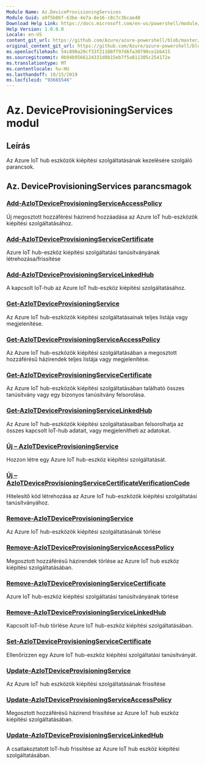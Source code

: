 ```yaml
---
Module Name: Az.DeviceProvisioningServices
Module Guid: a9f5b86f-63be-4e7a-8e16-c8c7c36cae40
Download Help Link: https://docs.microsoft.com/en-us/powershell/module/az.deviceprovisioningservices
Help Version: 1.0.0.0
Locale: en-US
content_git_url: https://github.com/Azure/azure-powershell/blob/master/src/DeviceProvisioningServices/DeviceProvisioningServices/help/Az.DeviceProvisioningServices.md
original_content_git_url: https://github.com/Azure/azure-powershell/blob/master/src/DeviceProvisioningServices/DeviceProvisioningServices/help/Az.DeviceProvisioningServices.md
ms.openlocfilehash: 54c890a20cf33f21108ff97d6fa30790ce1bb415
ms.sourcegitcommit: 0b94b9566124331d0b15eb7f5a811305c254172e
ms.translationtype: MT
ms.contentlocale: hu-HU
ms.lasthandoff: 10/15/2019
ms.locfileid: "93665546"
---
```

# Az. DeviceProvisioningServices modul
## Leírás
Az Azure IoT hub eszközök kiépítési szolgáltatásának kezelésére szolgáló parancsok.

## Az. DeviceProvisioningServices parancsmagok
### [Add-AzIoTDeviceProvisioningServiceAccessPolicy](Add-AzIoTDeviceProvisioningServiceAccessPolicy.md)
Új megosztott hozzáférési házirend hozzáadása az Azure IoT hub-eszközök kiépítési szolgáltatásához.

### [Add-AzIoTDeviceProvisioningServiceCertificate](Add-AzIoTDeviceProvisioningServiceCertificate.md)
Azure IoT hub-eszköz kiépítési szolgáltatási tanúsítványának létrehozása/frissítése

### [Add-AzIoTDeviceProvisioningServiceLinkedHub](Add-AzIoTDeviceProvisioningServiceLinkedHub.md)
A kapcsolt IoT-hub az Azure IoT hub-eszköz kiépítési szolgáltatásához.

### [Get-AzIoTDeviceProvisioningService](Get-AzIoTDeviceProvisioningService.md)
Az Azure IoT hub-eszközök kiépítési szolgáltatásainak teljes listája vagy megjelenítése.

### [Get-AzIoTDeviceProvisioningServiceAccessPolicy](Get-AzIoTDeviceProvisioningServiceAccessPolicy.md)
Az Azure IoT hub-eszközök kiépítési szolgáltatásában a megosztott hozzáférésű házirendek teljes listája vagy megjelenítése.

### [Get-AzIoTDeviceProvisioningServiceCertificate](Get-AzIoTDeviceProvisioningServiceCertificate.md)
Az Azure IoT hub-eszközök kiépítési szolgáltatásában található összes tanúsítvány vagy egy bizonyos tanúsítvány felsorolása.

### [Get-AzIoTDeviceProvisioningServiceLinkedHub](Get-AzIoTDeviceProvisioningServiceLinkedHub.md)
Az Azure IoT hub-eszközök kiépítési szolgáltatásaiban felsorolhatja az összes kapcsolt IoT-hub adatait, vagy megjelenítheti az adatokat.

### [Új – AzIoTDeviceProvisioningService](New-AzIoTDeviceProvisioningService.md)
Hozzon létre egy Azure IoT hub-eszköz kiépítési szolgáltatását.

### [Új – AzIoTDeviceProvisioningServiceCertificateVerificationCode](New-AzIoTDeviceProvisioningServiceCertificateVerificationCode.md)
Hitelesítő kód létrehozása az Azure IoT hub-eszközök kiépítési szolgáltatási tanúsítványához.

### [Remove-AzIoTDeviceProvisioningService](Remove-AzIoTDeviceProvisioningService.md)
Az Azure IoT hub-eszközök kiépítési szolgáltatásának törlése

### [Remove-AzIoTDeviceProvisioningServiceAccessPolicy](Remove-AzIoTDeviceProvisioningServiceAccessPolicy.md)
Megosztott hozzáférésű házirendek törlése az Azure IoT hub eszköz kiépítési szolgáltatásában.

### [Remove-AzIoTDeviceProvisioningServiceCertificate](Remove-AzIoTDeviceProvisioningServiceCertificate.md)
Azure IoT hub-eszköz kiépítési szolgáltatási tanúsítványának törlése

### [Remove-AzIoTDeviceProvisioningServiceLinkedHub](Remove-AzIoTDeviceProvisioningServiceLinkedHub.md)
Kapcsolt IoT-hub törlése Azure IoT hub-eszköz kiépítési szolgáltatásában.

### [Set-AzIoTDeviceProvisioningServiceCertificate](Set-AzIoTDeviceProvisioningServiceCertificate.md)
Ellenőrizzen egy Azure IoT hub-eszköz kiépítési szolgáltatási tanúsítványát.

### [Update-AzIoTDeviceProvisioningService](Update-AzIoTDeviceProvisioningService.md)
Az Azure IoT hub eszközök kiépítési szolgáltatásának frissítése

### [Update-AzIoTDeviceProvisioningServiceAccessPolicy](Update-AzIoTDeviceProvisioningServiceAccessPolicy.md)
Megosztott hozzáférésű házirend frissítése az Azure IoT hub eszköz kiépítési szolgáltatásában.

### [Update-AzIoTDeviceProvisioningServiceLinkedHub](Update-AzIoTDeviceProvisioningServiceLinkedHub.md)
A csatlakoztatott IoT-hub frissítése az Azure IoT hub eszköz kiépítési szolgáltatásában.


